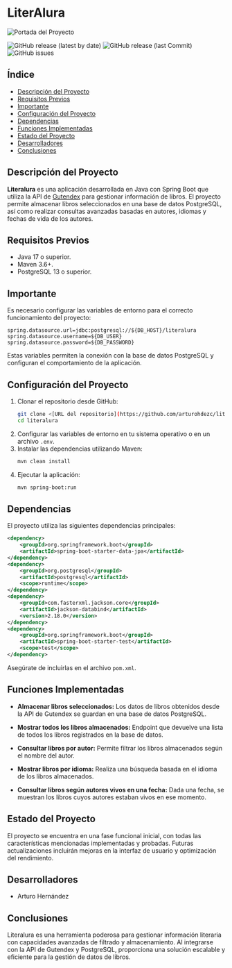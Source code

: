 # LiterAlura


![Portada del Proyecto](https://www.sydle.com/blog/assets/post/biblioteca-digital-63e521409e3c274f1050e336/capa%20biblioteca%20digital.png) 


![GitHub release (latest by date)](https://img.shields.io/github/v/release/usuario/literalura)
![GitHub release (last Commit)](https://img.shields.io/badge/last_commit-15%2F12%2F2024-brightgreen)
![GitHub issues](https://img.shields.io/github/issues/usuario/literalura)


## Índice

- [Descripción del Proyecto](#descripción-del-proyecto)
- [Requisitos Previos](#requisitos-previos)
- [Importante](#importante)
- [Configuración del Proyecto](#configuración-del-proyecto)
- [Dependencias](#dependencias)
- [Funciones Implementadas](#funciones-implementadas)
- [Estado del Proyecto](#estado-del-proyecto)
- [Desarrolladores](#desarrolladores)
- [Conclusiones](#conclusiones)

## Descripción del Proyecto

**Literalura** es una aplicación desarrollada en Java con Spring Boot que utiliza la API de [Gutendex](https://gutendex.com) para gestionar información de libros. El proyecto permite almacenar libros seleccionados en una base de datos PostgreSQL, así como realizar consultas avanzadas basadas en autores, idiomas y fechas de vida de los autores.

## Requisitos Previos

- Java 17 o superior.
- Maven 3.6+.
- PostgreSQL 13 o superior.

## Importante

Es necesario configurar las variables de entorno para el correcto funcionamiento del proyecto:

```properties
spring.datasource.url=jdbc:postgresql://${DB_HOST}/literalura
spring.datasource.username=${DB_USER}
spring.datasource.password=${DB_PASSWORD}
```

Estas variables permiten la conexión con la base de datos PostgreSQL y configuran el comportamiento de la aplicación.

## Configuración del Proyecto

1. Clonar el repositorio desde GitHub:
   ```bash
   git clone <[URL del repositorio](https://github.com/arturohdezc/literalura.git)>
   cd literalura
   ```
2. Configurar las variables de entorno en tu sistema operativo o en un archivo `.env`.
3. Instalar las dependencias utilizando Maven:
   ```bash
   mvn clean install
   ```
4. Ejecutar la aplicación:
   ```bash
   mvn spring-boot:run
   ```

## Dependencias

El proyecto utiliza las siguientes dependencias principales:

```xml
<dependency>
    <groupId>org.springframework.boot</groupId>
    <artifactId>spring-boot-starter-data-jpa</artifactId>
</dependency>
<dependency>
    <groupId>org.postgresql</groupId>
    <artifactId>postgresql</artifactId>
    <scope>runtime</scope>
</dependency>
<dependency>
    <groupId>com.fasterxml.jackson.core</groupId>
    <artifactId>jackson-databind</artifactId>
    <version>2.18.0</version>
</dependency>
<dependency>
    <groupId>org.springframework.boot</groupId>
    <artifactId>spring-boot-starter-test</artifactId>
    <scope>test</scope>
</dependency>
```

Asegúrate de incluirlas en el archivo `pom.xml`.

## Funciones Implementadas

- **Almacenar libros seleccionados:**
  Los datos de libros obtenidos desde la API de Gutendex se guardan en una base de datos PostgreSQL.

- **Mostrar todos los libros almacenados:**
  Endpoint que devuelve una lista de todos los libros registrados en la base de datos.

- **Consultar libros por autor:**
  Permite filtrar los libros almacenados según el nombre del autor.

- **Mostrar libros por idioma:**
  Realiza una búsqueda basada en el idioma de los libros almacenados.

- **Consultar libros según autores vivos en una fecha:**
  Dada una fecha, se muestran los libros cuyos autores estaban vivos en ese momento.

## Estado del Proyecto

El proyecto se encuentra en una fase funcional inicial, con todas las características mencionadas implementadas y probadas. Futuras actualizaciones incluirán mejoras en la interfaz de usuario y optimización del rendimiento.

## Desarrolladores

- Arturo Hernández

## Conclusiones

Literalura es una herramienta poderosa para gestionar información literaria con capacidades avanzadas de filtrado y almacenamiento. Al integrarse con la API de Gutendex y PostgreSQL, proporciona una solución escalable y eficiente para la gestión de datos de libros.
